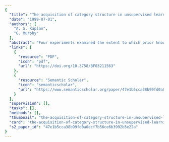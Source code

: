 ```yaml
---
{
  "title": "The acquisition of category structure in unsupervised learning",
  "date": "1999-07-01",
  "authors": [
    "A. S. Kaplan",
    "G. Murphy"
  ],
  "abstract": "Four experiments examined the extent to which prior knowledge influences the acquisition of category structure in unsupervised learning conditions. Prior knowledge is general knowledge about a broad domain that explains why an object has the features it does. Category structure refers to the statistical regularities of features within and across categories. Subjects viewed items and then divided them up into the categories that seemed most natural. Each item had one feature that was related to prior knowledge and five features that were not. The results showed that even this small amount of prior knowledge helped subjects to discover the category structure. In addition, prior knowledge enhanced the learning of many of the category’s features, and not just the features that were directly relevant to the knowledge. The results suggest that prior knowledge may help to integrate the features of a category, thereby improving the acquisition of category structure.",
  "links": [
    {
      "resource": "PDF",
      "icon": "pdf",
      "url": "https://doi.org/10.3758/BF03211563"
    },
    {
      "resource": "Semantic Scholar",
      "icon": "semanticscholar",
      "url": "https://www.semanticscholar.org/paper/47e1b5cca38b99fd0a0ecf7b56ce6b3992b5e22a"
    }
  ],
  "supervision": [],
  "tasks": [],
  "methods": [],
  "thumbnail": "the-acquisition-of-category-structure-in-unsupervised-learning-thumb.jpg",
  "card": "the-acquisition-of-category-structure-in-unsupervised-learning-card.jpg",
  "s2_paper_id": "47e1b5cca38b99fd0a0ecf7b56ce6b3992b5e22a"
}
---
```


